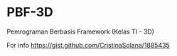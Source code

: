 # PBF-3D
Pemrograman Berbasis Framework (Kelas TI - 3D)


For info https://gist.github.com/CristinaSolana/1885435